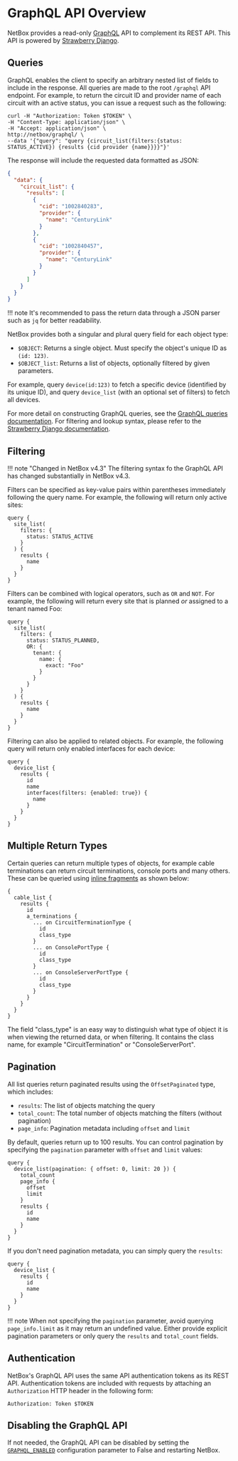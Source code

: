 # GraphQL API Overview

NetBox provides a read-only [GraphQL](https://graphql.org/) API to complement its REST API. This API is powered by [Strawberry Django](https://strawberry.rocks/).

## Queries

GraphQL enables the client to specify an arbitrary nested list of fields to include in the response. All queries are made to the root `/graphql` API endpoint. For example, to return the circuit ID and provider name of each circuit with an active status, you can issue a request such as the following:

```
curl -H "Authorization: Token $TOKEN" \
-H "Content-Type: application/json" \
-H "Accept: application/json" \
http://netbox/graphql/ \
--data '{"query": "query {circuit_list(filters:{status: STATUS_ACTIVE}) {results {cid provider {name}}}}"}'
```

The response will include the requested data formatted as JSON:

```json
{
  "data": {
    "circuit_list": {
      "results": [
        {
          "cid": "1002840283",
          "provider": {
            "name": "CenturyLink"
          }
        },
        {
          "cid": "1002840457",
          "provider": {
            "name": "CenturyLink"
          }
        }
      ]
    }
  }
}
```

!!! note
    It's recommended to pass the return data through a JSON parser such as `jq` for better readability.

NetBox provides both a singular and plural query field for each object type:

* `$OBJECT`: Returns a single object. Must specify the object's unique ID as `(id: 123)`.
* `$OBJECT_list`: Returns a list of objects, optionally filtered by given parameters.

For example, query `device(id:123)` to fetch a specific device (identified by its unique ID), and query `device_list` (with an optional set of filters) to fetch all devices.

For more detail on constructing GraphQL queries, see the [GraphQL queries documentation](https://graphql.org/learn/queries/).  For filtering and lookup syntax, please refer to the [Strawberry Django documentation](https://strawberry.rocks/docs/django/guide/filters).

## Filtering

!!! note "Changed in NetBox v4.3"
    The filtering syntax fo the GraphQL API has changed substantially in NetBox v4.3.

Filters can be specified as key-value pairs within parentheses immediately following the query name. For example, the following will return only active sites:

```
query {
  site_list(
    filters: {
      status: STATUS_ACTIVE
    }
  ) {
    results {
      name
    }
  }
}
```

Filters can be combined with logical operators, such as `OR` and `NOT`. For example, the following will return every site that is planned _or_ assigned to a tenant named Foo:

```
query {
  site_list(
    filters: {
      status: STATUS_PLANNED,
      OR: {
        tenant: {
          name: {
            exact: "Foo"
          }
        }
      }
    }
  ) {
    results {
      name
    }
  }
}
```

Filtering can also be applied to related objects. For example, the following query will return only enabled interfaces for each device:

```
query {
  device_list {
    results {
      id
      name
      interfaces(filters: {enabled: true}) {
        name
      }
    }
  }
}
```

## Multiple Return Types

Certain queries can return multiple types of objects, for example cable terminations can return circuit terminations, console ports and many others.  These can be queried using [inline fragments](https://graphql.org/learn/schema/#union-types) as shown below:

```
{
  cable_list {
    results {
      id
      a_terminations {
        ... on CircuitTerminationType {
          id
          class_type
        }
        ... on ConsolePortType {
          id
          class_type
        }
        ... on ConsoleServerPortType {
          id
          class_type
        }
      }
    }
  }
}
```

The field "class_type" is an easy way to distinguish what type of object it is when viewing the returned data, or when filtering.  It contains the class name, for example "CircuitTermination" or "ConsoleServerPort".

## Pagination

All list queries return paginated results using the `OffsetPaginated` type, which includes:

- `results`: The list of objects matching the query
- `total_count`: The total number of objects matching the filters (without pagination)
- `page_info`: Pagination metadata including `offset` and `limit`

By default, queries return up to 100 results. You can control pagination by specifying the `pagination` parameter with `offset` and `limit` values:

```
query {
  device_list(pagination: { offset: 0, limit: 20 }) {
    total_count
    page_info {
      offset
      limit
    }
    results {
      id
      name
    }
  }
}
```

If you don't need pagination metadata, you can simply query the `results`:

```
query {
  device_list {
    results {
      id
      name
    }
  }
}
```

!!! note
    When not specifying the `pagination` parameter, avoid querying `page_info.limit` as it may return an undefined value. Either provide explicit pagination parameters or only query the `results` and `total_count` fields.

## Authentication

NetBox's GraphQL API uses the same API authentication tokens as its REST API. Authentication tokens are included with requests by attaching an `Authorization` HTTP header in the following form:

```
Authorization: Token $TOKEN
```

## Disabling the GraphQL API

If not needed, the GraphQL API can be disabled by setting the [`GRAPHQL_ENABLED`](../configuration/graphql-api.md#graphql_enabled) configuration parameter to False and restarting NetBox.
